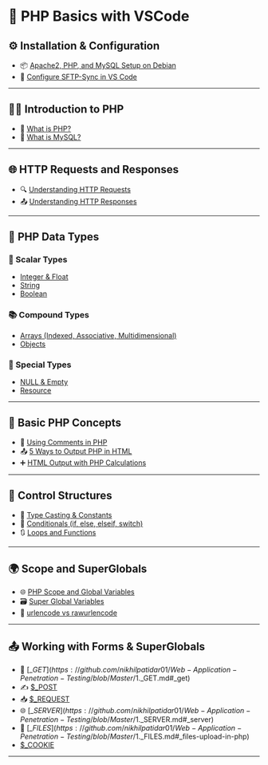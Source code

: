 
# 📘 PHP Basics with VSCode

## ⚙️ Installation & Configuration

* 📦 [Apache2, PHP, and MySQL Setup on Debian](https://github.com/nikhilpatidar01/Web-Application-Penetration-Testing/blob/Master/1.%20PHP%20Basics%20with%20VSCode/1.%20PHP%2C%20VSCode%2C%20Server%20Setup/1.%20Debian%20Apache2%20PHP%20MySQL%20Install%20and%20Setup.md)
* 🔄 [Configure SFTP-Sync in VS Code](https://github.com/nikhilpatidar01/Web-Application-Penetration-Testing/blob/Master/1.%20PHP%20Basics%20with%20VSCode/1.%20PHP%2C%20VSCode%2C%20Server%20Setup/2.%20sftp-sync%20in%20VS%20Code.md#-how-to-install-and-set-up-sftp-sync-by-natizyskunk)

---

## 🧑‍💻 Introduction to PHP

* 📖 [What is PHP?](https://github.com/nikhilpatidar01/Web-Application-Penetration-Testing/blob/Master/1.%20PHP%20Basics%20with%20VSCode/2.%20Introduction%20of%20PHP/1.%20What%20is%20PHP.md#-php)
* 💾 [What is MySQL?](https://github.com/nikhilpatidar01/Web-Application-Penetration-Testing/blob/Master/1.%20PHP%20Basics%20with%20VSCode/2.%20Introduction%20of%20PHP/2.%20What%20is%20MySQL.md#-mysql)

---

## 🌐 HTTP Requests and Responses

* 🔍 [Understanding HTTP Requests](https://github.com/nikhilpatidar01/Web-Application-Penetration-Testing/blob/Master/1.%20PHP%20Basics%20with%20VSCode/3.%20HTTP%20Concepts/1.%20HTTP%20Requests%20and%20Responses.md#-web-fundamentals)
* 📤 [Understanding HTTP Responses](https://github.com/nikhilpatidar01/Web-Application-Penetration-Testing/blob/Master/1.%20PHP%20Basics%20with%20VSCode/3.%20HTTP%20Concepts/1.%20HTTP%20Requests%20and%20Responses.md#2%EF%B8%8F%E2%83%A3-what-is-an-http-response)

---

## 🧱 PHP Data Types

### 🔢 Scalar Types

* [Integer & Float](https://github.com/nikhilpatidar01/Web-Application-Penetration-Testing/blob/Master/1.%20PHP%20Basics%20with%20VSCode/4.%20PHP%20Data%20Types/1.%20Scalar%20Types/1.%20Integer%20and%20Float.md)
* [String](https://github.com/nikhilpatidar01/Web-Application-Penetration-Testing/blob/Master/1.%20PHP%20Basics%20with%20VSCode/4.%20PHP%20Data%20Types/1.%20Scalar%20Types/2.%20String.md)
* [Boolean](https://github.com/nikhilpatidar01/Web-Application-Penetration-Testing/blob/Master/1.%20PHP%20Basics%20with%20VSCode/4.%20PHP%20Data%20Types/1.%20Scalar%20Types/3.%20Boolean.md)

### 📚 Compound Types

* [Arrays (Indexed, Associative, Multidimensional)](https://github.com/nikhilpatidar01/Web-Application-Penetration-Testing/blob/Master/1.%20PHP%20Basics%20with%20VSCode/4.%20PHP%20Data%20Types/2.%20Compound%20Types/1.%20Arrays.md)
* [Objects](https://github.com/nikhilpatidar01/Web-Application-Penetration-Testing/blob/Master/1.%20PHP%20Basics%20with%20VSCode/4.%20PHP%20Data%20Types/2.%20Compound%20Types/2.%20Objects.md)

### 🧩 Special Types

* [NULL & Empty](https://github.com/nikhilpatidar01/Web-Application-Penetration-Testing/blob/Master/1.%20PHP%20Basics%20with%20VSCode/4.%20PHP%20Data%20Types/3.%20Special%20Types/1.%20NULL%20and%20Empty.md)
* [Resource](https://github.com/nikhilpatidar01/Web-Application-Penetration-Testing/blob/Master/1.%20PHP%20Basics%20with%20VSCode/4.%20PHP%20Data%20Types/3.%20Special%20Types/2.%20Resource.md)

---

## 📝 Basic PHP Concepts

* 💬 [Using Comments in PHP](https://github.com/nikhilpatidar01/Web-Application-Penetration-Testing/blob/Master/1.%20PHP%20Basics%20with%20VSCode/4.%20PHP%20Data%20Types/PHP%20Comments.md)
* 📤 [5 Ways to Output PHP in HTML](https://github.com/nikhilpatidar01/Web-Application-Penetration-Testing/blob/Master/1.%20PHP%20Basics%20with%20VSCode/4.%20PHP%20Data%20Types/PHP%20HTML%20Output%205%20s.md)
* ➕ [HTML Output with PHP Calculations](https://github.com/nikhilpatidar01/Web-Application-Penetration-Testing/blob/Master/1.%20PHP%20Basics%20with%20VSCode/4.%20PHP%20Data%20Types/PHP%20for%20%20Calculations.md)

---

## 🧠 Control Structures

* 🔁 [Type Casting & Constants](https://github.com/nikhilpatidar01/Web-Application-Penetration-Testing/blob/Master/1.%20PHP%20Basics%20with%20VSCode/5.%20Control%20Structures/1.%20Type%20Casting%20and%20Constants.md)
* 🔄 [Conditionals (if, else, elseif, switch)](https://github.com/nikhilpatidar01/Web-Application-Penetration-Testing/blob/Master/1.%20PHP%20Basics%20with%20VSCode/5.%20Control%20Structures/2.%20Conditional%20If%20and%20Switch%20Statements.md)
* 🔃 [Loops and Functions](https://github.com/nikhilpatidar01/Web-Application-Penetration-Testing/blob/Master/1.%20PHP%20Basics%20with%20VSCode/5.%20Control%20Structures/3.%20Loops%20in%20PHP.md)

---

## 🌍 Scope and SuperGlobals

* 🌐 [PHP Scope and Global Variables](https://github.com/nikhilpatidar01/Web-Application-Penetration-Testing/blob/Master/1.%20PHP%20Basics%20with%20VSCode/6.%20Superglobals%20and%20Scope/1.%20Scope%20and%20Global%20Variables.md)
* 🗃️ [Super Global Variables](https://github.com/nikhilpatidar01/Web-Application-Penetration-Testing/blob/Master/1.%20PHP%20Basics%20with%20VSCode/6.%20Superglobals%20and%20Scope/2.%20Super%20Global%20Variables.md)
* 🧪 [urlencode vs rawurlencode](https://github.com/nikhilpatidar01/Web-Application-Penetration-Testing/blob/Master/1.%20PHP%20Basics%20with%20VSCode/6.%20Superglobals%20and%20Scope/Urlencode%20and%20Rawurlencode.md)

---

## 📤 Working with Forms & SuperGlobals

* 🔎 [$\_GET ](https://github.com/nikhilpatidar01/Web-Application-Penetration-Testing/blob/Master/1.%20PHP%20Basics%20with%20VSCode/7.%20SuperGlobals%20and%20Forms/1.%20$_GET.md#_get)
* ✍️ [$\_POST ](https://github.com/nikhilpatidar01/Web-Application-Penetration-Testing/blob/Master/1.%20PHP%20Basics%20with%20VSCode/7.%20SuperGlobals%20and%20Forms/2.%20%24_POST.md#_post-in-php)
* 📥 [$\_REQUEST](https://github.com/nikhilpatidar01/Web-Application-Penetration-Testing/blob/Master/1.%20PHP%20Basics%20with%20VSCode/7.%20SuperGlobals%20and%20Forms/3.%20%24_REQUEST.md#_request-in-php)
* 🌐 [$\_SERVER ](https://github.com/nikhilpatidar01/Web-Application-Penetration-Testing/blob/Master/1.%20PHP%20Basics%20with%20VSCode/7.%20SuperGlobals%20and%20Forms/4.%20$_SERVER.md#_server)
* 📎 [$\_FILES ](https://github.com/nikhilpatidar01/Web-Application-Penetration-Testing/blob/Master/1.%20PHP%20Basics%20with%20VSCode/7.%20SuperGlobals%20and%20Forms/5.%20$_FILES.md#_files-upload-in-php)
* [$_COOKIE](https://github.com/nikhilpatidar01/Web-Application-Penetration-Testing/blob/Master/1.%20PHP%20Basics%20with%20VSCode/7.%20SuperGlobals%20and%20Forms/6.%20%24_COOKIE.md#_cookie)
---

